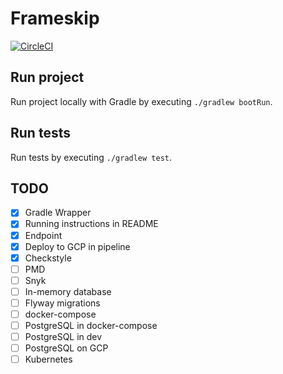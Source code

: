 # Frameskip
[![CircleCI](https://circleci.com/gh/oxfist/frameskip.svg?style=svg&circle-token=8b717676f0e81731bd605c1bc37eddb509c21c07)](https://circleci.com/gh/oxfist/frameskip)

## Run project
Run project locally with Gradle by executing `./gradlew bootRun`.

## Run tests
Run tests by executing `./gradlew test`.

## TODO
- [X] Gradle Wrapper
- [X] Running instructions in README
- [X] Endpoint
- [X] Deploy to GCP in pipeline
- [X] Checkstyle
- [ ] PMD
- [ ] Snyk
- [ ] In-memory database
- [ ] Flyway migrations
- [ ] docker-compose
- [ ] PostgreSQL in docker-compose
- [ ] PostgreSQL in dev
- [ ] PostgreSQL on GCP
- [ ] Kubernetes
